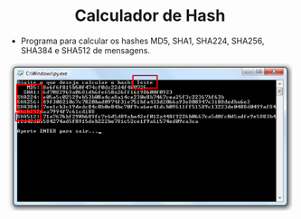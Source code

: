 <h1 align="center">Calculador de Hash</h1>

- Programa para calcular os hashes MD5, SHA1, SHA224, SHA256, SHA384 e SHA512 de mensagens.

![Screenshot](https://github.com/AndrewVargas1991/Hash-MD5-SHA-para-mensagens/blob/main/imagens/Tela.png)
